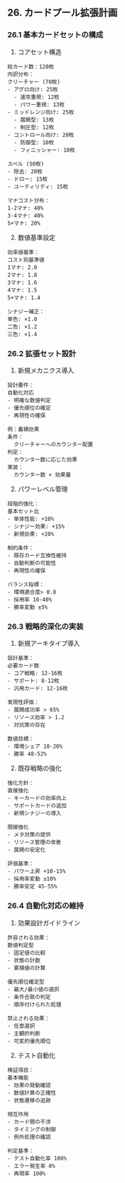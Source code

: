 ## 26. カードプール拡張計画

### 26.1 基本カードセットの構成

1. コアセット構造
```plaintext
総カード数：120枚
内訳分布：
クリーチャー (70枚)
- アグロ向け: 25枚
  - 速攻重視: 12枚
  - パワー重視: 13枚
- ミッドレンジ向け: 25枚
  - 展開型: 13枚
  - 制圧型: 12枚
- コントロール向け: 20枚
  - 防御型: 10枚
  - フィニッシャー: 10枚

スペル (50枚)
- 除去: 20枚
- ドロー: 15枚
- ユーティリティ: 15枚

マナコスト分布：
1-2マナ: 40%
3-4マナ: 40%
5+マナ: 20%
```

2. 数値基準設定
```plaintext
効率値基準：
コスト別基準値
1マナ: 2.0
2マナ: 1.8
3マナ: 1.6
4マナ: 1.5
5+マナ: 1.4

シナジー補正：
単色: ×1.0
二色: ×1.2
三色: ×1.4
```

### 26.2 拡張セット設計

1. 新規メカニクス導入
```plaintext
設計要件：
自動化対応
- 明確な数値判定
- 優先順位の確定
- 再現性の確保

例：蓄積効果
条件：
  クリーチャーへのカウンター配置
判定：
  カウンター数に応じた効果
実装：
  カウンター数 × 効果量
```

2. パワーレベル管理
```plaintext
段階的強化：
基本セット比
- 単体性能: +10%
- シナジー効果: +15%
- 新規効果: +20%

制約条件：
- 既存カード互換性維持
- 自動判断の可能性
- 再現性の確保

バランス指標：
- 環境適合度> 0.8
- 採用率 10-40%
- 勝率変動 ±5%
```

### 26.3 戦略的深化の実装

1. 新規アーキタイプ導入
```plaintext
設計基準：
必要カード数
- コア戦略: 12-16枚
- サポート: 8-12枚
- 汎用カード: 12-16枚

実現性評価：
- 展開成功率 > 65%
- リソース効率 > 1.2
- 対抗策の存在

数値目標：
- 環境シェア 10-20%
- 勝率 48-52%
```

2. 既存戦略の強化
```plaintext
強化方針：
直接強化
- キーカードの効率向上
- サポートカードの追加
- 新規シナジーの導入

間接強化
- メタ対策の提供
- リソース管理の改善
- 展開の安定化

評価基準：
- パワー上昇 +10-15%
- 採用率変動 ±10%
- 勝率安定 45-55%
```

### 26.4 自動化対応の維持

1. 効果設計ガイドライン
```plaintext
許容される効果：
数値判定型
- 固定値の比較
- 状態の計数
- 累積値の計算

優先順位確定型
- 最大/最小値の選択
- 条件合致の判定
- 順序付けられた処理

禁止される効果：
- 任意選択
- 主観的判断
- 可変的優先順位
```

2. テスト自動化
```plaintext
検証項目：
基本機能
- 効果の発動確認
- 数値計算の正確性
- 状態遷移の追跡

相互作用
- カード間の干渉
- タイミングの制御
- 例外処理の確認

判定基準：
- テスト自動化率 100%
- エラー発生率 0%
- 再現率 100%
```
